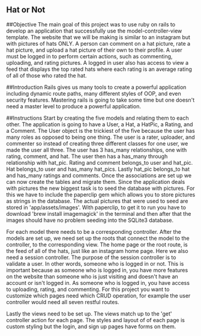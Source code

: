 ## Hat or Not

##Objective
The main goal of this project was to use ruby on rails to develop an application that successfully use the model-controller-view template. The website that we will be making is similar to an instagram but with pictures of hats ONLY. A person can comment on a hat picture, rate a hat picture, and upload a hat picture of their own to their profile. A user must be logged in to perform certain actions, such as commenting, uploading, and rating pictures. A logged in user also has access to view a feed that displays the top rated hats where each rating is an average rating of all of those who rated the hat.

##Introduction
Rails gives us many tools to create a powerful application including dynamic route paths, many different styles of OOP, and even security features. Mastering rails is going to take some time but one doesn't need a master level to produce a powerful application.

##Instructions
Start by creating the five models and relating them to each other. The application is going to have a User, a Hat, a HatPic, a Rating, and a Comment. The User object is the trickiest of the five because the user has many roles as opposed to being one thing. The user is a rater, uploader, and commenter so instead of creating three different classes for one user, we made the user all three. The user has 3 has_many relationships, one with rating, comment, and hat. The user then has a has_many through relationship with hat_pic. Rating and comment belongs_to user and hat_pic. Hat belongs_to user and has_many hat_pics. Lastly hat_pic belongs_to hat and has_many ratings and comments. Once the associations are set up we can now create the tables and migrate them. Since the application deals with pictures the new biggest task is to seed the database with pictures. For this we have to include the paperclip gem which allows you to store pictures as strings in the database. The actual pictures that were used to seed are stored in 'app/assets/images'. With paperclip, to get it to run you have to download 'brew install imagemagick' in the terminal and then after that the images should have no problem seeding into the SQLite3 database.

For each model there needs to be a corresponding controller. After the models are set up, we need set up the roots that connect the model to the controller, to the corresponding view. The home page or the root route, is the feed of all of the hats, just like an instagram home page. Here we also need a session controller. The purpose of the session controller is to validate a user. In other words, someone who is logged in or not. This is important because as someone who is logged in, you have more features on the website than someone who is just visiting and doesn't have an account or isn't logged in. As someone who is logged in, you have access to uploading, rating, and commenting. For this project you want to customize which pages need which CRUD operation, for example the user controller would need all seven restful routes.

Lastly the views need to be set up. The views match up to the 'get' controller action for each page. The styles and layout of of each page is custom styling but the login, and sign up pages have forms on them.
